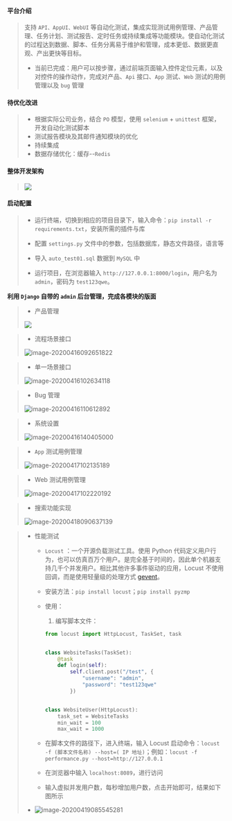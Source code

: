 #### 平台介绍

> 支持 `API、AppUI、WebUI` 等自动化测试，集成实现测试用例管理、产品管理、任务计划、测试报告、定时任务或持续集成等功能模块。使自动化测试的过程达到数据、脚本、任务分离易于维护和管理，成本更低、数据更直观、产出更快等目标。
>
> - 当前已完成：用户可以按步骤，通过前端页面输入控件定位元素，以及对控件的操作动作，完成对产品、`Api` 接口、`App` 测试、`Web` 测试的用例管理以及 `bug` 管理

#### 待优化改进

> - 根据实际公司业务，结合 `PO` 模型，使用 `selenium` + `unittest` 框架，开发自动化测试脚本
> - 测试报告模块及其邮件通知模块的优化
> - 持续集成
> - 数据存储优化：缓存--`Redis`

#### 整体开发架构

> ![](E:\测试\auto_test\static\git_images\01.png)

#### 启动配置

> - 运行终端，切换到相应的项目目录下，输入命令：`pip install -r requirements.txt`，安装所需的插件与库
>
> - 配置  `settings.py` 文件中的参数，包括数据库，静态文件路径，语言等
> - 导入 `auto_test01.sql` 数据到 `MySQL` 中
> - 运行项目，在浏览器输入 `http://127.0.0.1:8000/login`，用户名为 `admin`，密码为 `test123qwe`。



**利用 `Django` 自带的 `admin` 后台管理，完成各模块的版面**

> - 产品管理
>
> ![](E:\测试\auto_test\static\git_images\02.png)

> - 流程场景接口
>
> ![image-20200416092651822](E:\测试\auto_test\static\git_images\03.png)

> - 单一场景接口
>
> ![image-20200416102634118](E:\测试\auto_test\static\git_images\04.png)

> - Bug 管理
>
> ![image-20200416110612892](E:\测试\auto_test\static\git_images\05.png)

> - 系统设置
>
> ![image-20200416140405000](E:\测试\auto_test\static\git_images\06.png)

> - `App` 测试用例管理
>
> ![image-20200417102135189](E:\测试\auto_test\static\git_images\07.png)

> - Web 测试用例管理
>
> ![image-20200417102220192](E:\测试\auto_test\static\git_images\08.png)

> - 搜索功能实现
>
> ![image-20200418090637139](E:\测试\auto_test\static\git_images\09.png)

> - 性能测试
>
>   - `Locust` ：一个开源负载测试工具。使用 Python 代码定义用户行为，也可以仿真百万个用户。是完全基于时间的，因此单个机器支持几千个并发用户。相比其他许多事件驱动的应用，Locust 不使用回调，而是使用轻量级的处理方式 [gevent](http://www.oschina.net/p/gevent)。
>
>   - 安装方法：`pip install locust`；`pip install pyzmp`
>
>   - 使用：
>
>     1. 编写脚本文件：
>
>     ```python
>     from locust import HttpLocust, TaskSet, task
>     
>     
>     class WebsiteTasks(TaskSet):
>         @task
>         def login(self):
>             self.client.post("/test", {
>                 "username": "admin",
>                 "password": "test123qwe"
>             })
>     
>     
>     class WebsiteUser(HttpLocust):
>         task_set = WebsiteTasks
>         min_wait = 100
>         max_wait = 1000
>     ```
>
>   - 在脚本文件的路径下，进入终端，输入 Locust 启动命令：`locust -f (脚本文件名称) --host=( IP 地址)`；例如：`locust -f performance.py --host=http://127.0.0.1`
>
>   - 在浏览器中输入 `localhost:8089`，进行访问
>
>   - 输入虚拟并发用户数，每秒增加用户数，点击开始即可，结果如下图所示
>
> - ![image-20200419085545281](E:\测试\auto_test\static\git_images\10.png)



